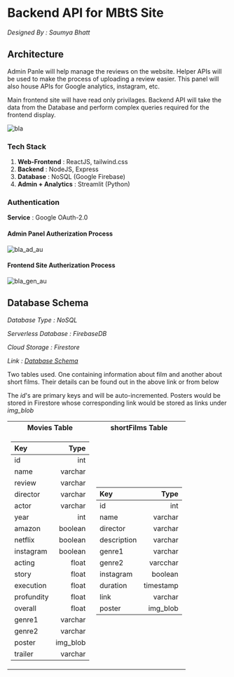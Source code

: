# Backend API for MBtS Site

_Designed By : Saumya Bhatt_
## Architecture

Admin Panle will help manage the reviews on the website. Helper APIs will be used to make the process of uploading a review easier. This panel will also house APIs for Google analytics, instagram, etc.

Main frontend site will have read only privilages. Backend API will take the data from the Database and perform complex queries required for the frontend display.

![bla](https://user-images.githubusercontent.com/46018242/118792144-ff31a600-b8b4-11eb-8182-a7503caeff03.png)

### Tech Stack

1. **Web-Frontend** : ReactJS, tailwind.css <br>
2. **Backend** : NodeJS, Express <br>
3. **Database** : NoSQL (Google Firebase) <br>
4. **Admin + Analytics** : Streamlit (Python) <br>

### Authentication

**Service** : Google OAuth-2.0

#### Admin Panel Autherization Process
![bla_ad_au](https://user-images.githubusercontent.com/46018242/118786774-c6430280-b8af-11eb-85ca-8b81ef935bcf.png)

#### Frontend Site Autherization Process
![bla_gen_au](https://user-images.githubusercontent.com/46018242/118789958-ecb66d00-b8b2-11eb-84e9-88b79bf774f6.png)

## Database Schema

_Database Type : *NoSQL*_

_Serverless Database : FirebaseDB_

_Cloud Storage : Firestore_

_Link : [Database Schema](https://dbdiagram.io/d/609fc8c5b29a09603d14fc64)_

Two tables used. One containing information about film and another about short films. Their details can be found out in the above link or from below

The _id_'s are primary keys and will be auto-incremented. Posters would be stored in Firestore whose corresponding link would be stored as links under _img_blob_

<table>
<tr><th>Movies Table</th><th>shortFilms Table</th></tr>
<tr><td>

| Key        |     Type |
| :--------- | -------: |
| id         |      int |
| name       |  varchar |
| review     |  varchar |
| director   |  varchar |
| actor      |  varchar |
| year       |      int |
| amazon     |  boolean |
| netflix    |  boolean |
| instagram  |  boolean |
| acting     |    float |
| story      |    float |
| execution  |    float |
| profundity |    float |
| overall    |    float |
| genre1     |  varchar |
| genre2     |  varchar |
| poster     | img_blob |
| trailer    |  varchar |

</td><td>

| Key         |      Type |
| :---------- | --------: |
| id          |       int |
| name        |   varchar |
| director    |   varchar |
| description |   varchar |
| genre1      |   varchar |
| genre2      |  varcchar |
| instagram   |   boolean |
| duration    | timestamp |
| link        |   varchar |
| poster      |  img_blob |

</td></tr> </table>
